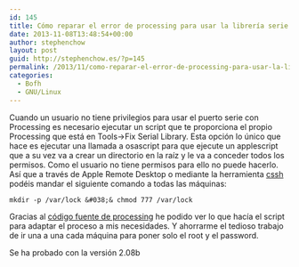 ```yaml
---
id: 145
title: Cómo reparar el error de processing para usar la librería serie en muchos ordenadores en MAC OS X
date: 2013-11-08T13:48:54+00:00
author: stephenchow
layout: post
guid: http://stephenchow.es/?p=145
permalink: /2013/11/como-reparar-el-error-de-processing-para-usar-la-libreria-serie-en-muchos-ordenadores-en-mac-os-x/
categories:
  - Bofh
  - GNU/Linux
---
```

Cuando un usuario no tiene privilegios para usar el puerto serie con Processing es necesario ejecutar un script que te proporciona el propio Processing que está en Tools->Fix Serial Library. Esta opción lo único que hace es ejecutar una llamada a osascript para que ejecute un applescript que a su vez va a crear un directorio en la raíz y le va a conceder todos los permisos. Como el usuario no tiene permisos para ello no puede hacerlo. Así que a través de Apple Remote Desktop o mediante la herramienta <a href="http://sourceforge.net/projects/clusterssh/" title="cssh" target="_blank">cssh</a> podéis mandar el siguiente comando a todas las máquinas:
  
`mkdir -p /var/lock &#038;& chmod 777 /var/lock`
  
Gracias al <a href="https://code.google.com/p/processing/source/browse/trunk/processing/app/src/processing/app/tools/SerialFixer.java?spec=svn10290&#038;r=10290" title="Código fuente de Processing" target="_blank">código fuente de processing</a> he podido ver lo que hacía el script para adaptar el proceso a mis necesidades. Y ahorrarme el tedioso trabajo de ir una a una cada máquina para poner solo el root y el password.
  
Se ha probado con la versión 2.08b